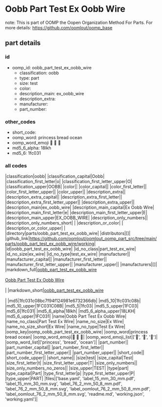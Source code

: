 # Oobb Part Test Ex Oobb Wire  

note: This is part of OOMP the Oopen Organization Method For Parts. For more details: https://github.com/oomlout/oomp_base

##  part details





### id
* oomp_id: oobb_part_test_ex_oobb_wire
  * classification: oobb
  * type: part
  * size: test
  * color: 
  * description_main: ex_oobb_wire
  * description_extra: 
  * manufacturer: 
  * part_number: 

### other_codes
* short_code: 
* oomp_word: princess bread ocean
* oomp_word_emoji :princess: :bread: :ocean:
* md5_6_alpha: 18lkh
* md5_6: 1fc031

### all codes 
|classification|oobb|
|classification_capital|Oobb|
|classification_first_letter|o|
|classification_first_letter_upper|O|
|classification_upper|OOBB|
|color||
|color_capital||
|color_first_letter||
|color_first_letter_upper||
|color_upper||
|description_extra||
|description_extra_capital||
|description_extra_first_letter||
|description_extra_first_letter_upper||
|description_extra_upper||
|description_main|ex_oobb_wire|
|description_main_capital|Ex Oobb Wire|
|description_main_first_letter|e|
|description_main_first_letter_upper|E|
|description_main_upper|EX_OOBB_WIRE|
|description_only_numbers||
|description_only_numbers_short| |
|description_or_color| |
|description_or_color_upper| |
|directory|parts/oobb_part_test_ex_oobb_wire|
|distributors|[]|
|github_link|https://github.com/oomlout/oomlout_oomp_part_src/tree/main/parts/oobb_part_test_ex_oobb_wire/working|
|id|oobb_part_test_ex_oobb_wire|
|id_no_class|part_test_ex_wire|
|id_no_size|ex_wire|
|id_no_type|test_ex_wire|
|manufacturer||
|manufacturer_capital||
|manufacturer_first_letter||
|manufacturer_first_letter_upper||
|manufacturer_upper||
|manufacturers|[]|
|markdown_full|[oobb_part_test_ex_oobb_wire](https://github.com/oomlout/oomlout_oomp_part_src/tree/main/parts/oobb_part_test_ex_oobb_wire/working)<br>[](https://github.com/oomlout/oomlout_oomp_part_src/tree/main/parts/oobb_part_test_ex_oobb_wire/working)<br>[Oobb Part Test Ex Oobb Wire](https://github.com/oomlout/oomlout_oomp_part_src/tree/main/parts/oobb_part_test_ex_oobb_wire/working)<br><br>|
|markdown_short|[oobb_part_test_ex_oobb_wire](https://github.com/oomlout/oomlout_oomp_part_src/tree/main/parts/oobb_part_test_ex_oobb_wire/working)<br><br>|
|md5|1fc031c08bc7f94f124981e6732366db|
|md5_10|1fc031c08b|
|md5_10_upper|1FC031C08B|
|md5_5|1fc03|
|md5_5_upper|1FC03|
|md5_6|1fc031|
|md5_6_alpha|18lkh|
|md5_6_alpha_upper|18LKH|
|md5_6_upper|1FC031|
|name|Oobb Part Test Ex Oobb Wire|
|name_no_class|Part Test Ex Wire|
|name_no_size|Ex Wire|
|name_no_size_short|Ex Wire|
|name_no_type|Test Ex Wire|
|oomp_key|oomp_oobb_part_test_ex_oobb_wire|
|oomp_word|princess bread ocean|
|oomp_word_emoji|:princess: :bread: :ocean:|
|oomp_word_emoji_list|[':princess:', ':bread:', ':ocean:']|
|oomp_word_list|['princess', 'bread', 'ocean']|
|part_number||
|part_number_capital||
|part_number_first_letter||
|part_number_first_letter_upper||
|part_number_upper||
|short_code||
|short_code_upper||
|short_name||
|size|test|
|size_capital|Test|
|size_first_letter|t|
|size_first_letter_upper|T|
|size_only_numbers||
|size_only_numbers_no_zeros||
|size_upper|TEST|
|type|part|
|type_capital|Part|
|type_first_letter|p|
|type_first_letter_upper|P|
|type_upper|PART|
|files|['base.yaml', 'label_15_mm_30_mm.pdf', 'label_15_mm_30_mm.svg', 'label_76_2_mm_50_8_mm.pdf', 'label_76_2_mm_50_8_mm.svg', 'label_oomlout_76_2_mm_50_8_mm.pdf', 'label_oomlout_76_2_mm_50_8_mm.svg', 'readme.md', 'working.json', 'working.yaml']|

